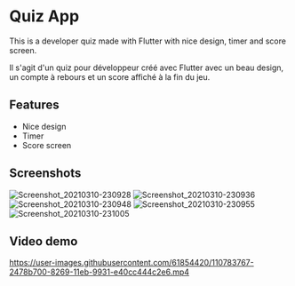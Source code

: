 # Quiz App

This is a developer quiz made with Flutter with nice design, timer and score screen.

Il s'agit d'un quiz pour développeur créé avec Flutter avec un beau design, un compte à rebours et un score affiché à la fin du jeu.

## Features

- Nice design
- Timer
- Score screen

## Screenshots

![Screenshot_20210310-230928](https://user-images.githubusercontent.com/61854420/110705703-0d997c80-81f7-11eb-8e3b-7ac93c295c36.jpg)
![Screenshot_20210310-230936](https://user-images.githubusercontent.com/61854420/110705696-0c684f80-81f7-11eb-84ee-e9eb53a1a4c0.jpg)
![Screenshot_20210310-230948](https://user-images.githubusercontent.com/61854420/110705699-0d00e600-81f7-11eb-89e0-7a750199b57d.jpg)
![Screenshot_20210310-230955](https://user-images.githubusercontent.com/61854420/110705701-0d00e600-81f7-11eb-8e73-6db3e8e8d0fd.jpg)
![Screenshot_20210310-231005](https://user-images.githubusercontent.com/61854420/110705702-0d00e600-81f7-11eb-9aa1-5037d3495240.jpg)

## Video demo

https://user-images.githubusercontent.com/61854420/110783767-2478b700-8269-11eb-9931-e40cc444c2e6.mp4





